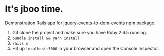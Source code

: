 # It's jboo time.

Demonstration Rails app for [jquery-events-to-dom-events](https://www.npmjs.com/package/jquery-events-to-dom-events) npm package.

1. Git clone the project and make sure you have Ruby 2.6.5 running.
2. `bundle install && yarn install`
3. `rails s`
4. Hit up `localhost:3000` in your browser and open the Console Inspector.